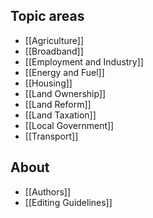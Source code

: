## Topic areas

* [[Agriculture]]
* [[Broadband]]
* [[Employment and Industry]]
* [[Energy and Fuel]]
* [[Housing]]
* [[Land Ownership]]
* [[Land Reform]]
* [[Land Taxation]]
* [[Local Government]]
* [[Transport]]

## About

* [[Authors]]
* [[Editing Guidelines]]

